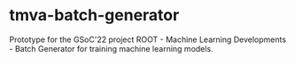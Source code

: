 # tmva-batch-generator
Prototype for the GSoC'22 project ROOT - Machine Learning Developments - Batch Generator for training machine learning models.
